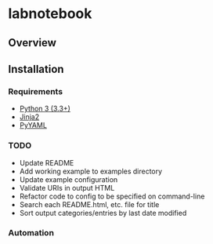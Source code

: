 labnotebook
===========

Overview
--------

Installation
------------

### Requirements

- [Python 3 (3.3+)](https://www.python.org/)
- [Jinja2](http://jinja.pocoo.org/docs/dev/)
- [PyYAML](http://pyyaml.org/)

### TODO

- Update README
- Add working example to examples directory
- Update example configuration
- Validate URIs in output HTML
- Refactor code to config to be specified on command-line
- Search each README.html, etc. file for title
- Sort output categories/entries by last date modified

### Automation
